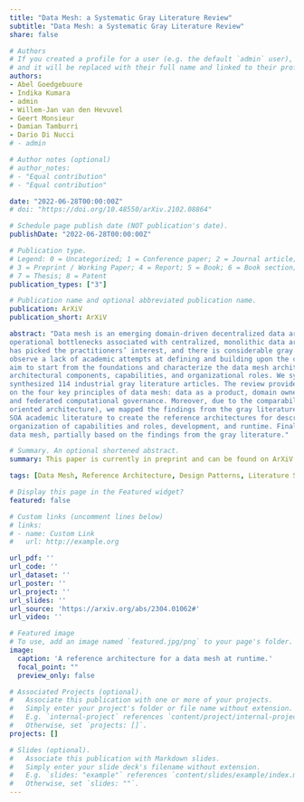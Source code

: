 ```yaml
---
title: "Data Mesh: a Systematic Gray Literature Review"
subtitle: "Data Mesh: a Systematic Gray Literature Review"
share: false

# Authors
# If you created a profile for a user (e.g. the default `admin` user), write the username (folder name) here
# and it will be replaced with their full name and linked to their profile.
authors:
- Abel Goedgebuure
- Indika Kumara
- admin 
- Willem-Jan van den Hevuvel
- Geert Monsieur
- Damian Tamburri
- Dario Di Nucci
# - admin

# Author notes (optional)
# author_notes:
# - "Equal contribution"
# - "Equal contribution"

date: "2022-06-28T00:00:00Z"
# doi: "https://doi.org/10.48550/arXiv.2102.08864"

# Schedule page publish date (NOT publication's date).
publishDate: "2022-06-28T00:00:00Z"

# Publication type.
# Legend: 0 = Uncategorized; 1 = Conference paper; 2 = Journal article;
# 3 = Preprint / Working Paper; 4 = Report; 5 = Book; 6 = Book section;
# 7 = Thesis; 8 = Patent
publication_types: ["3"]

# Publication name and optional abbreviated publication name.
publication: ArXiV
publication_short: ArXiV

abstract: "Data mesh is an emerging domain-driven decentralized data architecture that aims to minimize or avoid
operational bottlenecks associated with centralized, monolithic data architectures in enterprises. The topic
has picked the practitioners’ interest, and there is considerable gray literature on it. At the same time, we
observe a lack of academic attempts at defining and building upon the concept. Hence, in this article, we
aim to start from the foundations and characterize the data mesh architecture regarding its design principles,
architectural components, capabilities, and organizational roles. We systematically collected, analyzed, and
synthesized 114 industrial gray literature articles. The review provides insights into practitioners’ perspectives
on the four key principles of data mesh: data as a product, domain ownership of data, self-serve data platform,
and federated computational governance. Moreover, due to the comparability of data mesh and SOA (service-
oriented architecture), we mapped the findings from the gray literature into the reference architectures from the
SOA academic literature to create the reference architectures for describing three key dimensions of data mesh:
organization of capabilities and roles, development, and runtime. Finally, we discuss open research issues in
data mesh, partially based on the findings from the gray literature."

# Summary. An optional shortened abstract.
summary: This paper is currently in preprint and can be found on ArXiV.

tags: [Data Mesh, Reference Architecture, Design Patterns, Literature Study]

# Display this page in the Featured widget?
featured: false

# Custom links (uncomment lines below)
# links:
# - name: Custom Link
#   url: http://example.org

url_pdf: ''
url_code: ''
url_dataset: ''
url_poster: ''
url_project: ''
url_slides: ''
url_source: 'https://arxiv.org/abs/2304.01062#'
url_video: ''

# Featured image
# To use, add an image named `featured.jpg/png` to your page's folder.
image:
  caption: 'A reference architecture for a data mesh at runtime.'
  focal_point: ""
  preview_only: false

# Associated Projects (optional).
#   Associate this publication with one or more of your projects.
#   Simply enter your project's folder or file name without extension.
#   E.g. `internal-project` references `content/project/internal-project/index.md`.
#   Otherwise, set `projects: []`.
projects: []

# Slides (optional).
#   Associate this publication with Markdown slides.
#   Simply enter your slide deck's filename without extension.
#   E.g. `slides: "example"` references `content/slides/example/index.md`.
#   Otherwise, set `slides: ""`.
---
```


<!-- Supplementary notes can be added here, including [code, math, and images](https://wowchemy.com/docs/writing-markdown-latex/). -->
